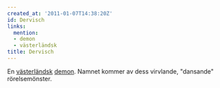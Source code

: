 ```yaml
---
created_at: '2011-01-07T14:38:20Z'
id: Dervisch
links:
  mention:
  - demon
  - västerländsk
title: Dervisch
---
```


En [västerländsk][] [demon]. Namnet kommer av dess virvlande, "dansande" rörelsemönster.

  [västerländsk]: västerländsk
  [demon]: demon
